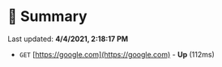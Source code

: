 # 📖 Summary
Last updated: **4/4/2021, 2:18:17 PM**

- `GET` [https://google.com](https://google.com) - **Up** (112ms)
